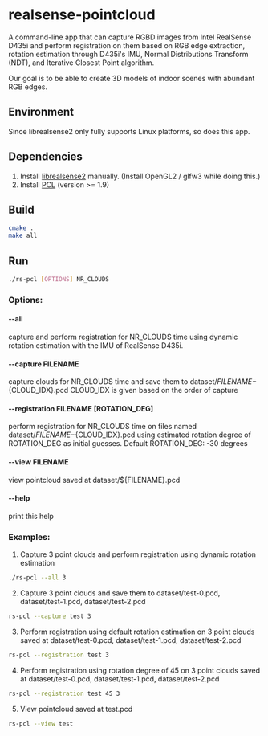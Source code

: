 # realsense-pointcloud
A command-line app that can capture RGBD images from Intel RealSense D435i and perform registration on them based on RGB edge extraction, rotation estimation through D435i's IMU, Normal Distributions Transform (NDT), and Iterative Closest Point algorithm.

Our goal is to be able to create 3D models of indoor scenes with abundant RGB edges.

## Environment
Since librealsense2 only fully supports Linux platforms, so does this app.

## Dependencies
1. Install [librealsense2](https://github.com/IntelRealSense/librealsense/blob/master/doc/installation.md) manually. (Install OpenGL2 / glfw3 while doing this.)
2. Install [PCL](http://pointclouds.org/downloads/) (version >= 1.9)

## Build
```bash
cmake .
make all
```

## Run
```bash
./rs-pcl [OPTIONS] NR_CLOUDS
```
### Options:
#### --all
capture and perform registration for NR_CLOUDS time using dynamic rotation estimation with the IMU of RealSense D435i.
#### --capture FILENAME
capture clouds for NR_CLOUDS time and save them to dataset/${FILENAME}-${CLOUD_IDX}.pcd CLOUD_IDX is given based on the order of capture
#### --registration FILENAME \[ROTATION_DEG\]
perform registration for NR_CLOUDS time on files named dataset/${FILENAME}-${CLOUD_IDX}.pcd using estimated rotation degree of ROTATION_DEG as initial guesses.
Default ROTATION_DEG: -30 degrees
#### --view FILENAME
view pointcloud saved at dataset/${FILENAME}.pcd
#### --help
print this help

### Examples:
1. Capture 3 point clouds and perform registration using dynamic rotation estimation
```bash
./rs-pcl --all 3
```
2. Capture 3 point clouds and save them to dataset/test-0.pcd, dataset/test-1.pcd, dataset/test-2.pcd
```bash
rs-pcl --capture test 3
```
3. Perform registration using default rotation estimation on 3 point clouds saved at dataset/test-0.pcd, dataset/test-1.pcd, dataset/test-2.pcd
```bash
rs-pcl --registration test 3
```
4. Perform registration using rotation degree of 45 on 3 point clouds saved at dataset/test-0.pcd, dataset/test-1.pcd, dataset/test-2.pcd
```bash
rs-pcl --registration test 45 3
```
5. View pointcloud saved at test.pcd
```bash
rs-pcl --view test
```
